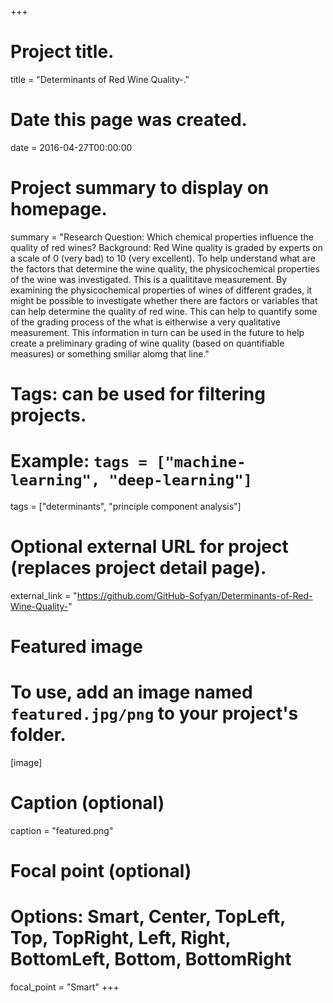 +++
# Project title.
title = "Determinants of Red Wine Quality-."

# Date this page was created.
date = 2016-04-27T00:00:00

# Project summary to display on homepage.
summary = "Research Question: Which chemical properties influence the quality of red wines? Background: Red Wine quality is graded by experts on a scale of 0 (very bad) to 10 (very excellent). To help understand what are the factors that determine the wine quality, the physicochemical properties of the wine was investigated. This is a qualititave measurement. By examining the physicochemical properties of wines of different grades, it might be possible to investigate whether there are factors or variables that can help determine the quality of red wine. This can help to quantify some of the grading process of the what is eitherwise a very qualitative measurement. This information in turn can be used in the future to help create a preliminary grading of wine quality (based on quantifiable measures) or something smiliar alomg that line."

# Tags: can be used for filtering projects.
# Example: `tags = ["machine-learning", "deep-learning"]`
tags = ["determinants", "principle component analysis"]

# Optional external URL for project (replaces project detail page).
external_link = "https://github.com/GitHub-Sofyan/Determinants-of-Red-Wine-Quality-"

# Featured image
# To use, add an image named `featured.jpg/png` to your project's folder. 
[image]
  # Caption (optional)
  caption = "featured.png"

  # Focal point (optional)
  # Options: Smart, Center, TopLeft, Top, TopRight, Left, Right, BottomLeft, Bottom, BottomRight
  focal_point = "Smart"
+++
